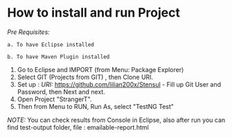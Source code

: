 # How to install and run Project
_Pre Requisites:_

    a. To have Eclipse installed
    
    b. To have Maven Plugin installed

1. Go to Eclipse and IMPORT (from Menu: Package Explorer)
2. Select GIT (Projects from GIT) , then Clone URI.
3. Set up : _URI:_ https://github.com/lilian200x/Stensul - Fill up Git User and Password, then Next and next. 
4. Open Project "StrangerT". 
5. Then from Menu to RUN, Run As, select "TestNG Test"

_NOTE:_ You can check results from Console in Eclipse, also after run you can find test-output folder, file : emailable-report.html

